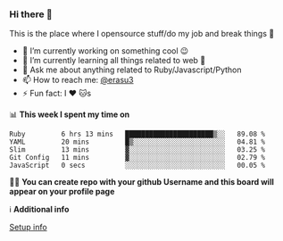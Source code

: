 ### Hi there 👋
This is the place where I opensource stuff/do my job and break things :rofl:

- 🔭 I’m currently working on something cool :wink:
- 🌱 I’m currently learning all things related to web 🤪
- 💬 Ask me about anything related to Ruby/Javascript/Python
- 📫 How to reach me: [@erasu3](https://t.me/erasu3)
- ⚡ Fun fact: I :heart: :cat:s

📊 **This week I spent my time on**
<!--START_SECTION:waka-->
```text
Ruby         6 hrs 13 mins   ██████████████████████▒░░   89.08 % 
YAML         20 mins         █▒░░░░░░░░░░░░░░░░░░░░░░░   04.81 % 
Slim         13 mins         ▓░░░░░░░░░░░░░░░░░░░░░░░░   03.25 % 
Git Config   11 mins         ▓░░░░░░░░░░░░░░░░░░░░░░░░   02.79 % 
JavaScript   0 secs          ░░░░░░░░░░░░░░░░░░░░░░░░░   00.05 % 
```
<!--END_SECTION:waka-->

👨‍🏫 **You can create repo with your github Username and this board will appear on your profile page**


ℹ️ **Additional info**

[Setup info](https://github.com/13LD/13LD/blob/master/SETUP.md)
